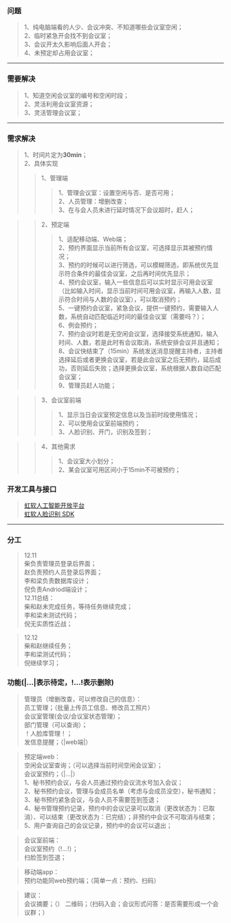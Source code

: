 ### 问题
>1、纯电脑端看的人少、会议冲突、不知道哪些会议室空闲；<br>
2、临时紧急开会找不到会议室；<br>
3、会议开太久影响后面人开会；<br>
4、未预定却占用会议室；<br>
***
### 需要解决
>1、知道空闲会议室的编号和空闲时段；<br>
2、灵活利用会议室资源；<br>
3、灵活管理会议室；<br>
***
### 需求解决
>1、时间片定为**30min**；<br>
2、具体实现<br>
>>1、管理端<br>
>>>1、管理会议室：设置空闲与否、是否可用；<br>
2、人员管理：增删改查；<br>
3、在与会人员未进行延时情况下会议超时，赶人；<br>

>>2、预定端<br>
>>>1、适配移动端、Web端；<br>
2、预约界面显示当前所有会议室，可选择显示其被预约情况；<br>
3、预约的时候可以进行筛选，可以模糊筛选，即系统优先显示符合条件的最佳会议室，之后再时间优先显示；<br>
4、预约会议室，输入一些信息后可以实时显示可用会议室（比如输入时间，显示当前时间可用会议室，再输入人数，显示符合时间与人数的会议室），可以取消预约；<br>
5、一键预约会议室，紧急会议，提供一键预约，需要输入人数，系统自动匹配临近时间的最佳会议室（需要吗？）；<br>
6、例会预约；<br>
7、预约会议时若是无空闲会议室，选择接受系统通知，输入时间、人数，若是此时有会议取消，系统安排会议并且通知；<br>
8、会议快结束了（15min）系统发送消息提醒主持者，主持者选择延后或者更换会议室，若是此会议室之后无预约，延后成功，否则延后失败；选择更换会议室，系统根据人数自动匹配会议室；<br>
9、管理员赶人功能；<br>

>>3、会议室前端<br>
>>>1、显示当日会议室预定信息以及当前时段使用情况；<br>
2、可以使用会议室前端预约；<br>
3、人脸识别、开门，识别及签到；<br>

>>4、其他需求<br>
>>>1、会议室大小划分；<br>
2、某会议室可用区间小于15min不可被预约；<br>
### 开发工具与接口
>[虹软人工智能开放平台](https://ai.arcsoft.com.cn/index.html)<br>
[虹软人脸识别 SDK](https://ai.arcsoft.com.cn/product/arcface.html)<br>
***
### 分工
>12.11<br>
柴负责管理员登录后界面；<br>
赵负责预约人员登录后界面；<br>
李和梁负责数据库设计；<br>
倪负责Andriod端设计；<br>
12.11总结：<br>
柴和赵未完成任务，等待任务继续完成；<br>
李和梁未测试代码；<br>
倪无实质性近战；<br>

>12.12<br>
柴和赵继续任务；<br>
李和梁测试代码；<br>
倪继续学习；<br>

### 功能(|...|表示待定，!...!表示删除)
>管理员（增删改查，可以修改自己的信息）：<br>
员工管理；（批量上传员工信息、修改员工照片）<br>
会议室管理(会议/会议室状态管理）；<br>
部门管理（可以查询）；<br>
！人脸库管理！；<br>
发信息提醒；（|web端|）<br>

>预定端web：<br>
空闲会议室查询；（可以选择当前时间空闲会议室）；<br>
会议室预约；（|...|）<br>
1、秘书预约会议，与会人员通过预约会议流水号加入会议；<br>
2、秘书预约会议，管理与会成员名单（考虑与会成员没空），秘书通知；<br>
3、秘书预约紧急会议，与会人员不需要签到签退；<br>
4、秘书管理预约记录，预约中的会议记录可以取消（更改状态为：已取消）、可以结束（更改状态为：已完结）；非预约中会议不可取消与结束；<br>
5、用户查询自己的会议记录，预约中的会议可以退出；<br>

>会议室前端：<br>
会议室预约（!...!）；<br>
扫脸签到签退；<br>

>移动端app：<br>
预约功能同web预约端；（简单一点：预约、扫码）<br>

>建议：<br>
会议摘要；（）
二维码；（扫码入会；会议形式问答：是否需要形成一个会议群；）
